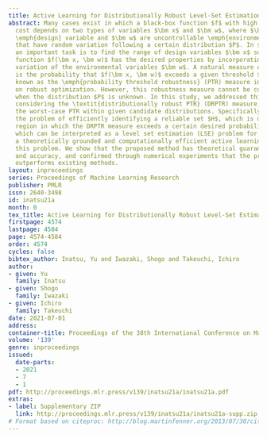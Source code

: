```yaml
---
title: Active Learning for Distributionally Robust Level-Set Estimation
abstract: Many cases exist in which a black-box function $f$ with high evaluation
  cost depends on two types of variables $\bm x$ and $\bm w$, where $\bm x$ is a controllable
  \emph{design} variable and $\bm w$ are uncontrollable \emph{environmental} variables
  that have random variation following a certain distribution $P$. In such cases,
  an important task is to find the range of design variables $\bm x$ such that the
  function $f(\bm x, \bm w)$ has the desired properties by incorporating the random
  variation of the environmental variables $\bm w$. A natural measure of robustness
  is the probability that $f(\bm x, \bm w)$ exceeds a given threshold $h$, which is
  known as the \emph{probability threshold robustness} (PTR) measure in the literature
  on robust optimization. However, this robustness measure cannot be correctly evaluated
  when the distribution $P$ is unknown. In this study, we addressed this problem by
  considering the \textit{distributionally robust PTR} (DRPTR) measure, which considers
  the worst-case PTR within given candidate distributions. Specifically, we studied
  the problem of efficiently identifying a reliable set $H$, which is defined as a
  region in which the DRPTR measure exceeds a certain desired probability $\alpha$,
  which can be interpreted as a level set estimation (LSE) problem for DRPTR. We propose
  a theoretically grounded and computationally efficient active learning method for
  this problem. We show that the proposed method has theoretical guarantees on convergence
  and accuracy, and confirmed through numerical experiments that the proposed method
  outperforms existing methods.
layout: inproceedings
series: Proceedings of Machine Learning Research
publisher: PMLR
issn: 2640-3498
id: inatsu21a
month: 0
tex_title: Active Learning for Distributionally Robust Level-Set Estimation
firstpage: 4574
lastpage: 4584
page: 4574-4584
order: 4574
cycles: false
bibtex_author: Inatsu, Yu and Iwazaki, Shogo and Takeuchi, Ichiro
author:
- given: Yu
  family: Inatsu
- given: Shogo
  family: Iwazaki
- given: Ichiro
  family: Takeuchi
date: 2021-07-01
address:
container-title: Proceedings of the 38th International Conference on Machine Learning
volume: '139'
genre: inproceedings
issued:
  date-parts:
  - 2021
  - 7
  - 1
pdf: http://proceedings.mlr.press/v139/inatsu21a/inatsu21a.pdf
extras:
- label: Supplementary ZIP
  link: http://proceedings.mlr.press/v139/inatsu21a/inatsu21a-supp.zip
# Format based on citeproc: http://blog.martinfenner.org/2013/07/30/citeproc-yaml-for-bibliographies/
---
```

